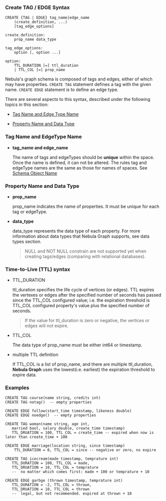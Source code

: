 ### Create TAG / EDGE Syntax

```
CREATE {TAG | EDGE} tag_name|edge_name
    (create_definition, ...)
    [tag_edge_options]
  
create_definition:
    prop_name data_type
    
tag_edge_options:
    option [, option ...]

option:
    TTL_DURATION [=] ttl_duration
    | TTL_COL [=] prop_name
```

Nebula's graph schema is composed of tags and edges, either of which may have properties. `CREATE TAG` statement defines a tag with the given name. `CREATE EDGE` statement is to define an edge type.

There are several aspects to this syntax, described under the following topics in this section:

* [Tag Name and Edge Type Name](#tag-name-and-edgetype-name)

* [Property Name and Data Type](#property-name-and-data-type)

### Tag Name and EdgeType Name

* **tag_name and edge_name**

    The name of tags and edgeTypes should be **unique** within the space. Once the name is defined, it can not be altered. The rules tag and edgeType names are the same as those for names of spaces. See [Schema Object Name](../../language-structure/schema-object-names.md)

### Property Name and Data Type

* **prop_name**

    prop_name indicates the name of properties. It must be unique for each tag or edgeType.

* **data_type**

    data_type represents the data type of each property. For more information about data types that Nebula Graph supports, see data types section.
    
    > NULL and NOT NULL constrain are not supported yet when creating tags/edges (comparing with relational databases).

### Time-to-Live (TTL) syntax

* TTL_DURATION

    ttl_duration specifies the life cycle of vertices (or edges). TTL expires the vertexes or edges after the specified number of seconds has passed since the TTL_COL configured value; i.e. the expiration threshold is TTL_COL configured property's value plus the specified number of seconds.

    > If the value for ttl_duration is zero or negative, the vertices or edges will not expire.

* TTL_COL

    The data type of prop_name must be either int64 or timestamp.

* multiple TTL definition

    If TTL_COL is a list of prop_name, and there are multiple ttl_duration, **Nebula Graph** uses the lowest(i.e. earliest) the expiration threshold to expire data.

### Examples

```
CREATE TAG course(name string, credits int) 
CREATE TAG notag()  -- empty properties

CREATE EDGE follow(start_time timestamp, likeness double)
CREATE EDGE noedge()  -- empty properties

CREATE TAG woman(name string, age int, 
   married bool, salary double, create_time timestamp)
   TTL_DRUATION = 100, TTL_COL = create_time -- expired when now is later than create_time + 100
   
CREATE EDGE marriage(location string, since timestamp)
    TTL_DURATION = 0, TTL_COL = since -- negative or zero, no expire
   
CREATE TAG icecream(made timestamp, temprature int)
   TTL_DURATION = 100, TTL_COL = made,
   TTL_DRUATION = 10, TTL_COL = temprature 
   --  no matter which comes first: made + 100 or temprature + 10
 
CREATE EDGE garbge (thrown timestamp, temprature int)
   TTL_DURATION = -2, TTL_COL = thrown, 
   TTL_DRUATION = 10, TTL_COL = thrown 
   --  legal, but not recommended. expired at thrown + 10
```


